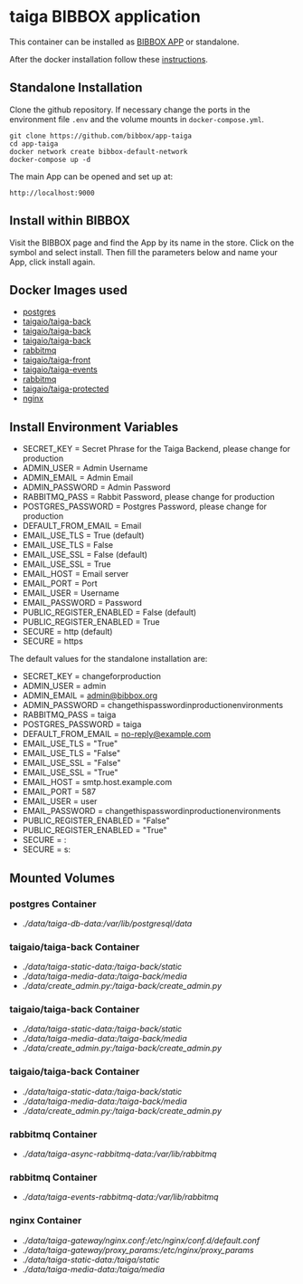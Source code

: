 # taiga BIBBOX application

This container can be installed as [BIBBOX APP](https://bibbox.readthedocs.io/en/latest/ "BIBBOX App Store") or standalone. 

After the docker installation follow these [instructions](INSTALL-APP.md).

## Standalone Installation 

Clone the github repository. If necessary change the ports in the environment file `.env` and the volume mounts in `docker-compose.yml`.

```
git clone https://github.com/bibbox/app-taiga
cd app-taiga
docker network create bibbox-default-network
docker-compose up -d
```

The main App can be opened and set up at:
```
http://localhost:9000
```

## Install within BIBBOX

Visit the BIBBOX page and find the App by its name in the store. Click on the symbol and select install. Then fill the parameters below and name your App, click install again.

## Docker Images used
  - [postgres](https://hub.docker.com/r/postgres) 
  - [taigaio/taiga-back](https://hub.docker.com/r/taigaio/taiga-back) 
  - [taigaio/taiga-back](https://hub.docker.com/r/taigaio/taiga-back) 
  - [taigaio/taiga-back](https://hub.docker.com/r/taigaio/taiga-back) 
  - [rabbitmq](https://hub.docker.com/r/rabbitmq) 
  - [taigaio/taiga-front](https://hub.docker.com/r/taigaio/taiga-front) 
  - [taigaio/taiga-events](https://hub.docker.com/r/taigaio/taiga-events) 
  - [rabbitmq](https://hub.docker.com/r/rabbitmq) 
  - [taigaio/taiga-protected](https://hub.docker.com/r/taigaio/taiga-protected) 
  - [nginx](https://hub.docker.com/r/nginx) 


 
## Install Environment Variables
  - SECRET_KEY = Secret Phrase for the Taiga Backend,  please change for production
  - ADMIN_USER = Admin Username
  - ADMIN_EMAIL = Admin Email
  - ADMIN_PASSWORD = Admin Password
  - RABBITMQ_PASS = Rabbit Password,  please change for production
  - POSTGRES_PASSWORD = Postgres Password, please change for production
  - DEFAULT_FROM_EMAIL = Email
  - EMAIL_USE_TLS = True (default)
  - EMAIL_USE_TLS = False
  - EMAIL_USE_SSL = False (default)
  - EMAIL_USE_SSL = True
  - EMAIL_HOST = Email server
  - EMAIL_PORT = Port
  - EMAIL_USER = Username
  - EMAIL_PASSWORD = Password
  - PUBLIC_REGISTER_ENABLED = False (default)
  - PUBLIC_REGISTER_ENABLED = True
  - SECURE = http (default)
  - SECURE = https

  
The default values for the standalone installation are:
  - SECRET_KEY = changeforproduction
  - ADMIN_USER = admin
  - ADMIN_EMAIL = admin@bibbox.org
  - ADMIN_PASSWORD = changethispasswordinproductionenvironments
  - RABBITMQ_PASS = taiga
  - POSTGRES_PASSWORD = taiga
  - DEFAULT_FROM_EMAIL = no-reply@example.com
  - EMAIL_USE_TLS = "True"
  - EMAIL_USE_TLS = "False"
  - EMAIL_USE_SSL = "False"
  - EMAIL_USE_SSL = "True"
  - EMAIL_HOST = smtp.host.example.com
  - EMAIL_PORT = 587
  - EMAIL_USER = user
  - EMAIL_PASSWORD = changethispasswordinproductionenvironments
  - PUBLIC_REGISTER_ENABLED = "False"
  - PUBLIC_REGISTER_ENABLED = "True"
  - SECURE = :
  - SECURE = s:

  
## Mounted Volumes
### postgres Container
  - *./data/taiga-db-data:/var/lib/postgresql/data*
### taigaio/taiga-back Container
  - *./data/taiga-static-data:/taiga-back/static*
  - *./data/taiga-media-data:/taiga-back/media*
  - *./data/create_admin.py:/taiga-back/create_admin.py*
### taigaio/taiga-back Container
  - *./data/taiga-static-data:/taiga-back/static*
  - *./data/taiga-media-data:/taiga-back/media*
  - *./data/create_admin.py:/taiga-back/create_admin.py*
### taigaio/taiga-back Container
  - *./data/taiga-static-data:/taiga-back/static*
  - *./data/taiga-media-data:/taiga-back/media*
  - *./data/create_admin.py:/taiga-back/create_admin.py*
### rabbitmq Container
  - *./data/taiga-async-rabbitmq-data:/var/lib/rabbitmq*
### rabbitmq Container
  - *./data/taiga-events-rabbitmq-data:/var/lib/rabbitmq*
### nginx Container
  - *./data/taiga-gateway/nginx.conf:/etc/nginx/conf.d/default.conf*
  - *./data/taiga-gateway/proxy_params:/etc/nginx/proxy_params*
  - *./data/taiga-static-data:/taiga/static*
  - *./data/taiga-media-data:/taiga/media*

